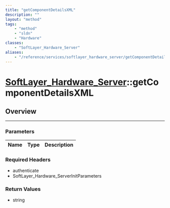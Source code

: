 ```yaml
---
title: "getComponentDetailsXML"
description: ""
layout: "method"
tags:
    - "method"
    - "sldn"
    - "Hardware"
classes:
    - "SoftLayer_Hardware_Server"
aliases:
    - "/reference/services/softlayer_hardware_server/getComponentDetailsXML"
---
```

# [SoftLayer_Hardware_Server](/reference/services/SoftLayer_Hardware_Server)::getComponentDetailsXML





## Overview 


-----

### Parameters 
|Name | Type | Description |
| --- | --- | --- |


### Required Headers
* authenticate
* SoftLayer_Hardware_ServerInitParameters


### Return Values
* string




